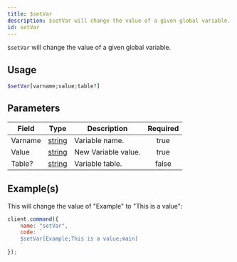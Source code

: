 ```yaml
---
title: $setVar
description: $setVar will change the value of a given global variable.
id: setVar
---
```


`$setVar` will change the value of a given global variable.

## Usage

```php
$setVar[varname;value;table?]
```

## Parameters

| Field   | Type                                                                                              | Description         | Required |
| ------- | ------------------------------------------------------------------------------------------------- | ------------------- | :------: |
| Varname | [string](https://developer.mozilla.org/en-US/docs/Web/JavaScript/Reference/Global_Objects/String) | Variable name.      |   true   |
| Value   | [string](https://developer.mozilla.org/en-US/docs/Web/JavaScript/Reference/Global_Objects/String) | New Variable value. |   true   |
| Table?  | [string](https://developer.mozilla.org/en-US/docs/Web/JavaScript/Reference/Global_Objects/String) | Variable table.     |  false   |

## Example(s)

This will change the value of "Example" to "This is a value":

```javascript
client.command({
    name: "setVar",
    code: `
    $setVar[Example;This is a value;main]
    `
});
```
